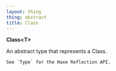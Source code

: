 ```yaml
---
layout: thing
thing: abstract
title: Class
---
```

**Class&lt;T&gt;**

An abstract type that represents a Class.

	See `Type` for the Haxe Reflection API.

